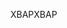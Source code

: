 <span data-ttu-id="c1406-101">XBAP</span><span class="sxs-lookup"><span data-stu-id="c1406-101">XBAP</span></span>